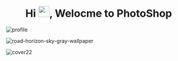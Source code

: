 <h1 align="center">Hi <img src="https://raw.githubusercontent.com/MartinHeinz/MartinHeinz/master/wave.gif" width="30px">, Welocme to PhotoShop</h1>



![profile](https://user-images.githubusercontent.com/73343985/155354308-4b7fc3ad-77ab-4ec8-8e97-be4e9752416c.jpg)

![road-horizon-sky-gray-wallpaper](https://user-images.githubusercontent.com/73343985/155354336-2d80f42d-619d-42a0-8145-f9002b9eb1ed.jpg)

![cover22](https://user-images.githubusercontent.com/73343985/155354345-d1dd19ad-f25d-40a8-9868-c72d622cd399.jpg)
